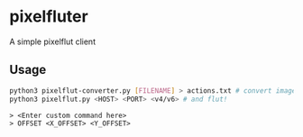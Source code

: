 # pixelfluter
A simple pixelflut client
## Usage
```bash
python3 pixelflut-converter.py [FILENAME] > actions.txt # convert image to actions, use >> for animations
python3 pixelflut.py <HOST> <PORT> <v4/v6> # and flut!
```
```
> <Enter custom command here>
> OFFSET <X_OFFSET> <Y_OFFSET>
```
